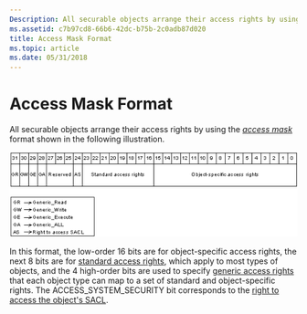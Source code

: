 ```yaml
---
Description: All securable objects arrange their access rights by using the access mask format shown in the following illustration.
ms.assetid: c7b97cd8-66b6-42dc-b75b-2c0adb87d020
title: Access Mask Format
ms.topic: article
ms.date: 05/31/2018
---
```


# Access Mask Format

All securable objects arrange their access rights by using the [*access mask*](https://docs.microsoft.com/windows/desktop/SecGloss/a-gly) format shown in the following illustration.

![access mask format](images/accctrl4.png)

In this format, the low-order 16 bits are for object-specific access rights, the next 8 bits are for [standard access rights](standard-access-rights.md), which apply to most types of objects, and the 4 high-order bits are used to specify [generic access rights](generic-access-rights.md) that each object type can map to a set of standard and object-specific rights. The ACCESS\_SYSTEM\_SECURITY bit corresponds to the [right to access the object's SACL](sacl-access-right.md).

 

 



